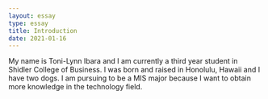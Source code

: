 ```yaml
---
layout: essay
type: essay
title: Introduction
date: 2021-01-16
---
```

My name is Toni-Lynn Ibara and I am currently a third year student in Shidler College of Business. I was born and raised in Honolulu, Hawaii and I have two dogs. I am pursuing to be a MIS major because I want to obtain more knowledge in the technology field.
